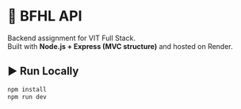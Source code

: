 # 🚀 BFHL API

Backend assignment for VIT Full Stack.  
Built with **Node.js + Express (MVC structure)** and hosted on Render.

## ▶️ Run Locally
```bash
npm install
npm run dev
